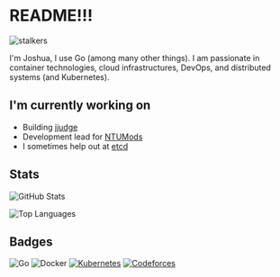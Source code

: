 # README!!!

<p align="left"><img src="https://komarev.com/ghpvc/?username=joshjms&label=Profile%20views&color=0e75b6&style=flat" alt="stalkers" /></p>

I'm Joshua, I use Go (among many other things). I am passionate in container technologies, cloud infrastructures, DevOps, and distributed systems (and Kubernetes). 

## I'm currently working on
* Building [jjudge](https://github.com/joshjms/jjudge)
* Development lead for [NTUMods](https://ntumods.org)
* I sometimes help out at [etcd](https://github.com/etcd-io/etcd)

## Stats
![GitHub Stats](https://github-readme-stats.vercel.app/api?username=joshjms&show_icons=true&theme=tokyonight)

![Top Languages](https://github-readme-stats.vercel.app/api/top-langs/?username=joshjms&layout=compact&theme=tokyonight)

## Badges

![Go](https://img.shields.io/badge/go-%2300ADD8.svg?style=for-the-badge&logo=go&logoColor=white)
![Docker](https://img.shields.io/badge/docker-%230db7ed.svg?style=for-the-badge&logo=docker&logoColor=white)
<a href="https://contribcard.clotributor.dev/joshjms">![Kubernetes](https://img.shields.io/badge/kubernetes-%23326ce5.svg?style=for-the-badge&logo=kubernetes&logoColor=white)</a>
<a href="https://codeforces.com/profile/joshjms">![Codeforces](https://img.shields.io/badge/Codeforces-445f9d?style=for-the-badge&logo=Codeforces&logoColor=white)</a>
